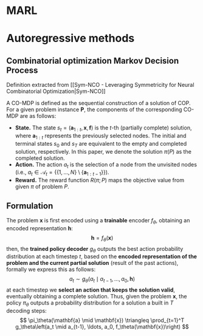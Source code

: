# MARL

# Autoregressive methods

## Combinatorial optimization Markov Decision Process

Definition extracted from [[Sym-NCO - Leveraging Symmetricity for Neural Combinatorial Optimization|Sym-NCO]]

A CO-MDP is defined as the sequential construction of a solution of COP. For a given problem instance $\mathbf{P}$, the components of the corresponding CO-MDP are as follows: 

* **State.** The state $s_t = (\mathbf{a}_{1:t}, \mathbf{x}, \mathbf{f})$ is the $t$-th (partially complete) solution, where $\mathbf{a}_{1:t}$ represents the previously selected nodes. The initial and terminal states $s_0$ and $s_T$ are equivalent to the empty and completed solution, respectively. In this paper, we denote the solution $\pi(P)$ as the completed solution. 
* **Action.** The action $a_t$ is the selection of a node from the unvisited nodes (i.e., $a_t \in \mathcal{A}_t = \{\{1,...,N\} \setminus \{\mathbf{a}_{1:t-1}\}\})$.
* **Reward.** The reward function $R(\pi; P)$ maps the objective value from given $\pi$ of problem $P$. 
## Formulation

The problem $\textbf{x}$ is first encoded using a **trainable** encoder $f_\theta$, obtaining an encoded representation $\textbf{h}$: 
$$
\mathbf{h}=f_\theta(\mathbf{x})
$$
then, the **trained policy decoder** $g_\theta$ outputs the best action probability distribution at each timestep $t$, based on the **encoded representation of the problem and the current partial solution** (result of the past actions), formally we express this as follows:
$$
a_t \sim g_\theta\left(a_t \mid a_{t-1}, \ldots, a_0, \mathbf{h}\right)
$$
at each timestep we **select an action that keeps the solution valid**, eventually obtaining a complete solution. Thus, given the problem $\mathbf{x}$, the policy $\pi_\theta$ outputs a probability distribution for a solution a built in $T$ decoding steps:
$$
\pi_\theta(\mathbf{a} \mid \mathbf{x}) \triangleq \prod_{t=1}^T g_\theta\left(a_t \mid a_{t-1}, \ldots, a_0, f_\theta(\mathbf{x})\right)
$$